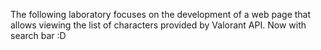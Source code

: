 The following laboratory focuses on the development of a web page that allows viewing the list of characters provided by Valorant API. Now with search bar :D